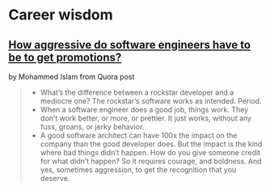 
# Career wisdom

## [How aggressive do software engineers have to be to get promotions?](https://qr.ae/prT3gw)

by Mohammed Islam from Quora post

> - What’s the difference between a rockstar developer and a mediocre one? The rockstar’s software works as intended. Period.
> - When a software engineer does a good job, things work. They don’t work better, or more, or prettier. It just works, without any fuss, groans, or jerky behavior.
> - A good software architect can have 100x the impact on the company than the good developer does. But the impact is the kind where bad things didn’t happen. How do you give someone credit for what didn’t happen? So it requires courage, and boldness. And yes, sometimes aggression, to get the recognition that you deserve.

